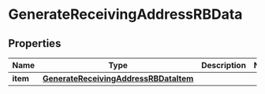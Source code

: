 

# GenerateReceivingAddressRBData


## Properties

Name | Type | Description | Notes
------------ | ------------- | ------------- | -------------
**item** | [**GenerateReceivingAddressRBDataItem**](GenerateReceivingAddressRBDataItem.md) |  | 



